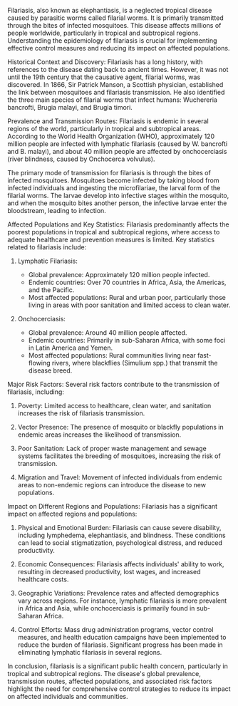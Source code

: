 Filariasis, also known as elephantiasis, is a neglected tropical disease caused by parasitic worms called filarial worms. It is primarily transmitted through the bites of infected mosquitoes. This disease affects millions of people worldwide, particularly in tropical and subtropical regions. Understanding the epidemiology of filariasis is crucial for implementing effective control measures and reducing its impact on affected populations.

Historical Context and Discovery:
Filariasis has a long history, with references to the disease dating back to ancient times. However, it was not until the 19th century that the causative agent, filarial worms, was discovered. In 1866, Sir Patrick Manson, a Scottish physician, established the link between mosquitoes and filariasis transmission. He also identified the three main species of filarial worms that infect humans: Wuchereria bancrofti, Brugia malayi, and Brugia timori.

Prevalence and Transmission Routes:
Filariasis is endemic in several regions of the world, particularly in tropical and subtropical areas. According to the World Health Organization (WHO), approximately 120 million people are infected with lymphatic filariasis (caused by W. bancrofti and B. malayi), and about 40 million people are affected by onchocerciasis (river blindness, caused by Onchocerca volvulus).

The primary mode of transmission for filariasis is through the bites of infected mosquitoes. Mosquitoes become infected by taking blood from infected individuals and ingesting the microfilariae, the larval form of the filarial worms. The larvae develop into infective stages within the mosquito, and when the mosquito bites another person, the infective larvae enter the bloodstream, leading to infection.

Affected Populations and Key Statistics:
Filariasis predominantly affects the poorest populations in tropical and subtropical regions, where access to adequate healthcare and prevention measures is limited. Key statistics related to filariasis include:

1. Lymphatic Filariasis:
   - Global prevalence: Approximately 120 million people infected.
   - Endemic countries: Over 70 countries in Africa, Asia, the Americas, and the Pacific.
   - Most affected populations: Rural and urban poor, particularly those living in areas with poor sanitation and limited access to clean water.

2. Onchocerciasis:
   - Global prevalence: Around 40 million people affected.
   - Endemic countries: Primarily in sub-Saharan Africa, with some foci in Latin America and Yemen.
   - Most affected populations: Rural communities living near fast-flowing rivers, where blackflies (Simulium spp.) that transmit the disease breed.

Major Risk Factors:
Several risk factors contribute to the transmission of filariasis, including:

1. Poverty: Limited access to healthcare, clean water, and sanitation increases the risk of filariasis transmission.

2. Vector Presence: The presence of mosquito or blackfly populations in endemic areas increases the likelihood of transmission.

3. Poor Sanitation: Lack of proper waste management and sewage systems facilitates the breeding of mosquitoes, increasing the risk of transmission.

4. Migration and Travel: Movement of infected individuals from endemic areas to non-endemic regions can introduce the disease to new populations.

Impact on Different Regions and Populations:
Filariasis has a significant impact on affected regions and populations:

1. Physical and Emotional Burden: Filariasis can cause severe disability, including lymphedema, elephantiasis, and blindness. These conditions can lead to social stigmatization, psychological distress, and reduced productivity.

2. Economic Consequences: Filariasis affects individuals' ability to work, resulting in decreased productivity, lost wages, and increased healthcare costs.

3. Geographic Variations: Prevalence rates and affected demographics vary across regions. For instance, lymphatic filariasis is more prevalent in Africa and Asia, while onchocerciasis is primarily found in sub-Saharan Africa.

4. Control Efforts: Mass drug administration programs, vector control measures, and health education campaigns have been implemented to reduce the burden of filariasis. Significant progress has been made in eliminating lymphatic filariasis in several regions.

In conclusion, filariasis is a significant public health concern, particularly in tropical and subtropical regions. The disease's global prevalence, transmission routes, affected populations, and associated risk factors highlight the need for comprehensive control strategies to reduce its impact on affected individuals and communities.